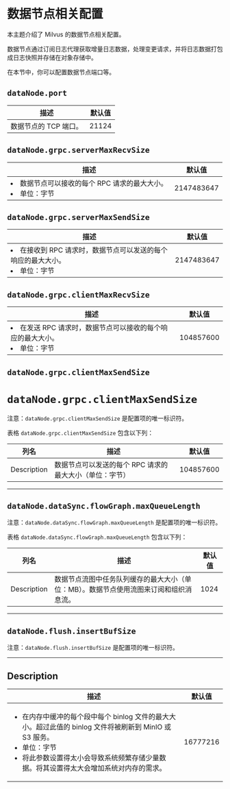 

# 数据节点相关配置

本主题介绍了 Milvus 的数据节点相关配置。

数据节点通过订阅日志代理获取增量日志数据，处理变更请求，并将日志数据打包成日志快照并存储在对象存储中。

在本节中，你可以配置数据节点端口等。

## `dataNode.port`

<table id="dataNode.port">
  <thead>
    <tr>
      <th class="width80"> 描述 </th>
      <th class="width20"> 默认值 </th> 
    </tr>
  </thead>
  <tbody>
    <tr>
      <td> 数据节点的 TCP 端口。</td>
      <td> 21124 </td>
    </tr>
  </tbody>
</table>

## `dataNode.grpc.serverMaxRecvSize`

<table id="dataNode.grpc.serverMaxRecvSize">
  <thead>
    <tr>
      <th class="width80"> 描述 </th>
      <th class="width20"> 默认值 </th> 
    </tr>
  </thead>
  <tbody>
    <tr>
      <td>
        <li> 数据节点可以接收的每个 RPC 请求的最大大小。</li>
        <li> 单位：字节 </li>
      </td>
      <td> 2147483647 </td>
    </tr>
  </tbody>
</table>

## `dataNode.grpc.serverMaxSendSize`

<table id="dataNode.grpc.serverMaxSendSize">
  <thead>
    <tr>
      <th class="width80"> 描述 </th>
      <th class="width20"> 默认值 </th> 
    </tr>
  </thead>
  <tbody>
    <tr>
      <td>
        <li> 在接收到 RPC 请求时，数据节点可以发送的每个响应的最大大小。</li>
        <li> 单位：字节 </li>
      </td>
      <td> 2147483647 </td>
    </tr>
  </tbody>
</table>

## `dataNode.grpc.clientMaxRecvSize`

<table id="dataNode.grpc.clientMaxRecvSize">
  <thead>
    <tr>
      <th class="width80"> 描述 </th>
      <th class="width20"> 默认值 </th> 
    </tr>
  </thead>
  <tbody>
    <tr>
      <td>
        <li> 在发送 RPC 请求时，数据节点可以接收的每个响应的最大大小。</li>
        <li> 单位：字节 </li>
      </td>
      <td> 104857600 </td>
    </tr>
  </tbody>
</table>

## `dataNode.grpc.clientMaxSendSize`


# `dataNode.grpc.clientMaxSendSize`

注意：`dataNode.grpc.clientMaxSendSize` 是配置项的唯一标识符。

表格 `dataNode.grpc.clientMaxSendSize` 包含以下列：

| 列名 | 描述 | 默认值 |
| -------- | ----------- | --------- |
| Description | 数据节点可以发送的每个 RPC 请求的最大大小（单位：字节） | 104857600 |

---

## `dataNode.dataSync.flowGraph.maxQueueLength`

注意：`dataNode.dataSync.flowGraph.maxQueueLength` 是配置项的唯一标识符。

表格 `dataNode.dataSync.flowGraph.maxQueueLength` 包含以下列：

| 列名 | 描述 | 默认值 |
| -------- | ----------- | --------- |
| Description | 数据节点流图中任务队列缓存的最大大小（单位：MB）。数据节点使用流图来订阅和组织消息流。 | 1024 |

---

## `dataNode.flush.insertBufSize`

注意：`dataNode.flush.insertBufSize` 是配置项的唯一标识符。





---

## Description

<table id="dataNode.flush.insertBufSize">
  <thead>
    <tr>
      <th class="width80"> 描述 </th>
      <th class="width20"> 默认值 </th> 
    </tr>
  </thead>
  <tbody>
    <tr>
      <td>
        <ul>
          <li> 在内存中缓冲的每个段中每个 binlog 文件的最大大小。超过此值的 binlog 文件将被刷新到 MinIO 或 S3 服务。</li>
          <li> 单位：字节 </li>
          <li> 将此参数设置得太小会导致系统频繁存储少量数据。将其设置得太大会增加系统对内存的需求。</li>
        </ul>
      </td>
      <td> 16777216 </td>
    </tr>
  </tbody>
</table>

